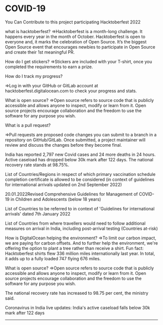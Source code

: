 # COVID-19
You Can Contribute to this project participating Hacktoberfest 2022


what is hacktoberfest?
=>Hacktoberfest is a month-long challenge.
It happens every year in the month of October. Hacktoberfest is open to everyone and,
it marks the celebration of Open Source. It’s the biggest Open Source event that encourages newbies to participate in Open Source and create their 1st meaningful PR.



How do I get stickers?
=>Stickers are included with your T-shirt, once you completed the requirements to earn a prize.



How do I track my progress?

=>Log in with your GitHub or GitLab account at hacktoberfest.digitalocean.com to check your progress and stats.



What is open source? 
=>Open source refers to source code that is publicly accessible and allows anyone to inspect, modify or learn from it. Open source projects encourage collaboration and the freedom to use the software for any purpose you wish.



What is a pull request? 

=>Pull requests are proposed code changes you can submit to a branch in a repository on GitHub/GitLab. Once submitted, a project maintainer will review and discuss the changes before they become final. 

India has reported 2,797 new Covid cases and 24 more deaths in 24 hours. Active caseload has dropped below 30k mark after 122 days. The national recovery rate stands at 98.75%.


List of Countries/Regions in respect of which primary vaccination schedule completion certificate is allowed to be considered (in context of guidelines for international arrivals updated on 2nd September 2022)

20.01.2022Revised Comprehensive Guidelines for Management of COVID-19 in Children and Adolescents (below 18 years)

List of Countries to be referred to in context of 'Guidelines for international arrivals' dated 7th January 2022

List of Countries from where travellers would need to follow additional measures on arrival in India,
including post-arrival testing (Countries at-risk)

How is DigitalOcean helping the environment? 
=>To limit our carbon impact, we are paying for carbon offsets. And to further help the environment, we're offering the option to plant a tree rather than receive a shirt.
Fun fact: Hacktoberfest shirts flew 336 million miles internationally last year. In total, it adds up to a fully loaded 747 flying 676 miles.



What is open source? 
=>Open source refers to source code that is publicly accessible and allows anyone to inspect, modify or learn from it. Open source projects encourage collaboration and the freedom to use the software for any purpose you wish.


The national recovery rate has increased to 98.75 per cent, the ministry said.

Coronavirus in India live updates: India's active caseload falls below 30k mark after 122 days


---------------------------------------------------------------------------------------------------------------------------------------------------------------------------------
